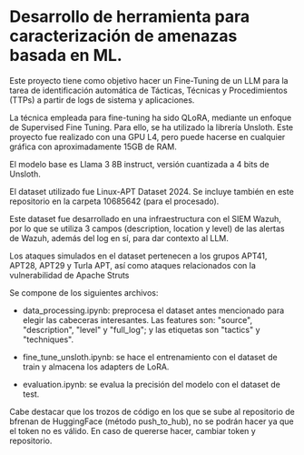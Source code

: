 # Desarrollo de herramienta para caracterización de amenazas basada en ML.

Este proyecto tiene como objetivo hacer un Fine-Tuning de un LLM para la tarea de identificación automática de Tácticas, Técnicas y Procedimientos (TTPs) a partir de logs de sistema y aplicaciones.

La técnica empleada para fine-tuning ha sido QLoRA, mediante un enfoque de Supervised Fine Tuning. Para ello, se ha utilizado la librería Unsloth. Este proyecto fue realizado con una GPU L4, pero puede hacerse en cualquier gráfica con aproximadamente 15GB de RAM.

El modelo base es Llama 3 8B instruct, versión cuantizada a 4 bits de Unsloth.

El dataset utilizado fue Linux-APT Dataset 2024. Se incluye también en este repositorio en la carpeta 10685642 (para el procesado).

Este dataset fue desarrollado en una infraestructura con el SIEM Wazuh, por lo que se utiliza 3 campos (description, location y level) de las alertas de Wazuh, además del log en sí, para dar contexto al LLM.

Los ataques simulados en el dataset pertenecen a los grupos APT41, APT28, APT29 y Turla APT, así como ataques relacionados con la vulnerabilidad de Apache Struts

Se compone de los siguientes archivos:

- data_processing.ipynb: preprocesa el dataset antes mencionado para elegir las cabeceras interesantes. Las features son: "source", "description", "level" y "full_log"; y las etiquetas son "tactics" y "techniques".

- fine_tune_unsloth.ipynb: se hace el entrenamiento con el dataset de train y almacena los adapters de LoRA.

- evaluation.ipynb: se evalua la precisión del modelo con el dataset de test.

Cabe destacar que los trozos de código en los que se sube al repositorio de bfrenan de HuggingFace (método push_to_hub), no se podrán hacer ya que el token no es válido. En caso de quererse hacer, cambiar token y repositorio.
